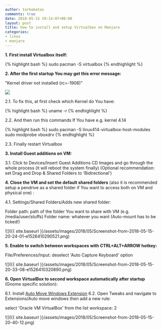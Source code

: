 ```yaml
---
author: tarkomatas
comments: true
date: 2018-05-15 19:14:07+00:00
layout: post
title: how to install and setup Virtualbox on Manjaro
categories:
- linux
- manjaro
---
```


**1. First install Virtualbox itself:**

{% highlight bash %}
sudo pacman -S virtualbox
{% endhighlight %}

**2. After the first startup You may get this error message:**

"Kernel driver not installed (rc=-1908)"

![](https://i.stack.imgur.com/WKnp1.png)

2.1. To fix this, at first check which Kernel do You have:

{% highlight bash %}
uname -r
{% endhighlight %}

2.2. And then run this commands If You have e.g. kernel 4.14

{% highlight bash %}
sudo pacman -S linux414-virtualbox-host-modules
sudo modprobe vboxdrv
{% endhighlight %}

2.3. Finally restart Virtualbox

**3. Install Guest additions on VM:**

3.1. Click to Devices/Insert Guest Additions CD Images and go through the whole process (it will reboot the system finally)
(Optional recommendation: set Drag and Drop & Shared Folders to 'Bidirectional')

**4. Close the VM and set the default shared folders**
(also it is recommended setup a pendrive as a shared folder if You want to access both on VM and physical one) :

4.1. Settings/Shared Folders/Adds new shared folder:

Folder path: path of the folder You want to share with VM (e.g. /media/user/stuffs)
Folder name: whatever you want
(Auto-mount has to be ticked!)

![]({{ site.baseurl }}/assets/images/2018/05/Screenshot-from-2018-05-15-20-24-01-e1526410290521.png)

**5. Enable to switch between workspaces with CTRL+ALT+ARROW hotkey:**

File/Preferences/Input: deselect 'Auto Capture Keyboard' option

![]({{ site.baseurl }}/assets/images/2018/05/Screenshot-from-2018-05-15-20-33-08-e1526410320890.png)

**6. Open VirtualBox to second workspace automatically after startup** (Gnome specific solution):

6.1. Install [Auto Move Windows Extension](https://extensions.gnome.org/extension/16/auto-move-windows/)
6.2. Open Tweaks and navigate to Extensions/Auto move windows then add a new rule:

select 'Oracle VM VirtualBox' from the list
workspace: 2

![]({{ site.baseurl }}/assets/images/2018/05/Screenshot-from-2018-05-15-20-40-12.png)
